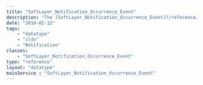 ```yaml
---
title: "SoftLayer_Notification_Occurrence_Event"
description: "The [SoftLayer_Notification_Occurrence_Event](/reference/datatypes/SoftLayer_Notification_Occurrence_Event) service represents all events with potential to cause a disruption in service. "
date: "2018-02-12"
tags:
    - "datatype"
    - "sldn"
    - "Notification"
classes:
    - "SoftLayer_Notification_Occurrence_Event"
type: "reference"
layout: "datatype"
mainService : "SoftLayer_Notification_Occurrence_Event"
---
```


